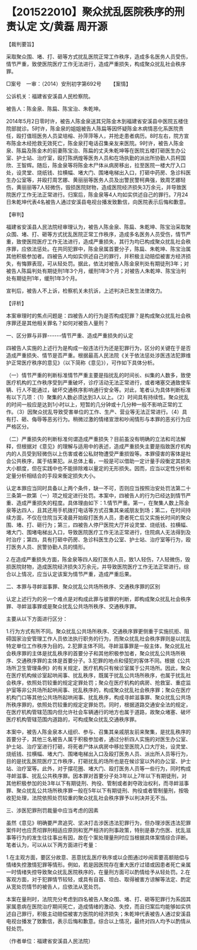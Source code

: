# 【201522010】聚众扰乱医院秩序的刑责认定 文/黄磊 周开源

【裁判要旨】

采取聚众围、堵、打、砸等方式扰乱医院正常工作秩序，造成多名医务人员受伤，情节严重，致使医院医疗工作无法进行，造成严重损失，构成聚众扰乱社会秩序罪。

□案号　一审：（2014）安刑初字第692号 　　【案情】

公诉机关：福建省安溪县人民检察院。

被告人：陈金泉、陈扁、陈宝治、朱乾坤。

2014年5月2日零时许，被告人陈金泉送其兄陈金木到福建省安溪县中医院五楼住院部就诊。5时许，陈金泉的姐姐被告人陈扁等因怀疑陈金木病情恶化系医院责任，殴打值班医务人员梁培榕、孙萍萍等人，并抢走患者病历。8时左右，院方宣布陈金木经抢救无效死亡，陈金泉打电话召集亲友来医院。9时许，被告人陈金泉、陈扁及陈金木的前妻陈宝治、陈扁的丈夫朱乾坤等在医院五楼打砸医生办公室、护士站、治疗室，殴打陈炳煌等医务人员和在场执勤的派出所协勤人员柯国欣、王智辉。随后，陈金泉等将陈金木尸体从病房移出，拉至医院一楼大厅入口处，设灵堂、烧纸钱、拉横幅、堵大门、围堵电梯出入口，打砸中药房、急诊科医生办公室等，并殴打周艺娜、黄丽丽等医务人员及出警民警柯典强，致周艺娜轻伤，黄丽丽等7人轻微伤，毁损医院财物，造成医院经济损失3万余元，并导致医院医疗工作无法正常进行。归案后，陈金泉等4人均如实供述自己的罪行。7月24日朱乾坤代表4名被告人通过安溪县电视台播发致歉信，向医院表示后悔和歉意。

【审判】

福建省安溪县人民法院经审理认为，被告人陈金泉、陈扁、朱乾坤、陈宝治采取聚众围、堵、打、砸等方式扰乱医院正常工作秩序，造成多名医务人员受伤，情节严重，致使医院医疗工作无法进行，造成严重损失，其行为均已构成聚众扰乱社会秩序罪，应依法惩处。在共同犯罪中，陈金泉属首要分子，陈扁、朱乾坤、陈宝治属其他积极参加者。四被告人均如实供述自己的罪行，并积极主动赔偿被害方经济损失，有悔罪表现，可从轻处罚。据此，依法对被告人陈金泉判处有期徒刑3年；对被告人陈扁判处有期徒刑1年3个月，缓刑1年3个月；对被告人朱乾坤、陈宝治判处有期徒刑1年，缓刑1年3个月。

宣判后，被告人不上诉，检察机关未抗诉，上述判决已发生法律效力。

【评析】

本案审理时的焦点问题是：四被告人的行为是否构成犯罪？是构成聚众扰乱社会秩序罪还是其他相关罪名？如何对被告人量刑？

一、区分罪与非罪------情节严重、造成严重损失的认定

四被告人实施的上述行为是构成一般违法行为还是犯罪行为，区分的关键在于是否造成严重损失、情节是否严重。根据最高人民法院《关于依法惩处涉医违法犯罪维护正常医疗秩序的意见》（以下简称《意见》），可作如下具体分析。

（一）情节严重的判断标准情节严重主要是指扰乱的时间长、纠集的人数多，致使医疗机构的工作秩序受到严重破坏，诊疗活动无法正常进行，或者堵塞交通致使车辆、行人不能通过，破坏交通秩序影响通行安全等。对此，笔者认为具体判断标准有以下几项：（1）聚集的人数必须达到3人以上。（2）时间具有持续性。聚众扰乱的时间一般应是达到1小时以上，短暂的几分钟或十几分种一般不影响正常的工作。（3）因聚众扰乱导致受害单位的工作、生产、营业等无法正常进行。（4）具有打、砸、侮辱等恶劣行为。稍微过激的情绪宣泄和吵闹情形与本罪的恶劣行为应严格区分。

（二）严重损失的判断标准何谓造成严重损失？目前虽没有明确的立法和司法解释，但根据对《意见》的理解与适用中的表述，造成严重损失主要是指致医疗机构内的人员受到轻微伤以上伤害或者公私财物遭受严重损毁等。本罪侵害的客体是社会公共秩序，属于结果犯。从总体上看，一般是可以借助一定计量手段衡定其损失大小额度，但在实践中也不能排除难以量定的无形损失。因而，应当以定性分析和定量分析相结合的手段来衡定损失大小。

认定本罪应当同时具备以上两个条件，缺一不可，否则应当按照治安处罚法第二十三条第一款第（一）项之规定进行处罚。本案中，四被告人的行为已经达到情节严重、造成严重损失的程度。具体理由如下：1.情节严重。第一，在聚集人数上陈金泉等达四人，且其还用手机拨打电话等方式召集其亲戚朋友到场；第二，在时间持续方面，不仅在住院当天凌晨开始殴打医务人员，患者死亡后又实施长时间的聚众围、堵、打、砸行为；第三，四被告人停尸医院大厅并设灵堂、烧纸钱、拉横幅、堵大门、围堵电梯出入口，导致医院医疗工作无法正常进行，住院病人无法得到及时治疗；第四，具有打砸中药房、急诊科医生办公室、护士站、治疗室等行为，殴打医务人员、民警协勤人员的情形。

2.在造成严重损失方面，陈金泉等四人殴打医务人员，致1人轻伤，7人轻微伤，毁损医院财物，造成医院经济损失3万余元，并导致医院医疗工作无法正常进行。综合以上情况，应当认定该案为情节严重，造成严重后果。

二、本罪与寻衅滋事罪、聚众扰乱公共场所秩序、交通秩序罪的区别

认定上述行为的另一个难点是对构成此罪与彼罪的判断，即构成聚众扰乱社会秩序罪、寻衅滋事罪或是聚众扰乱公共场所秩序、交通秩序罪。

主要从以下方面进行区分：

1.行为方式有所不同。聚众扰乱公共场所秩序、交通秩序罪更侧重于实施抗拒、阻碍国家治安管理工作人员依法执行职务的行为，而聚众扰乱社会秩序罪则是以扰乱特定单位工作秩序为目的。2.犯罪主体不同。寻衅滋事罪是一般主体，聚众扰乱社会秩序罪的主体是扰乱秩序的首要分子和其他积极参加者，聚众扰乱公共场所秩序、交通秩序罪的主体是首要分子。3.犯罪的地点和侵犯的客体不同。根据《公共场所卫生管理条例》的有关规定，医疗机构只有候诊室属于公共场所。因此，聚众在医疗机构候诊室起哄闹事、扰乱秩序，既属于扰乱公共场所秩序，也属于扰乱社会秩序，依照处罚较重的规定定罪处罚；聚众在医疗机构的病房、抢救室、重症监护室等非公共场所起哄闹事、扰乱秩序的，构成聚众扰乱社会秩序罪；聚众在医疗机构门口等其他公共场所起哄闹事、扰乱秩序，构成寻衅滋事罪、聚众扰乱公共场所秩序罪的，依照处罚较重的规定定罪处罚。同时，根据道路交通安全法的规定，在医疗机构管辖范围内但允许社会车辆通行的地方也属于道路，故聚众堵塞、破坏医疗机构管辖范围内道路的，可构成聚众扰乱交通秩序罪。

本案中，被告人陈金泉本人组织、参与、召集其亲戚朋友前来聚集，是扰乱秩序的首要分子，其他三名被告人属于积极参加者，通过分析四人实施的对医生办公室、护士站、治疗室进行打砸，将死者尸体从病房中移拉至医院入口大厅处，设灵堂、烧纸钱、拉横幅、堵大门、围堵电梯出入口及殴打医务人员、派出所人员等行为，目的是扰乱医院医疗工作秩序，打砸扰乱的场所也是在候诊室以外的办公室、护士站、治疗室等。此外，对于摆花圈、堵大门、殴打医务人员等一些行为，同时构成寻衅滋事、扰乱公共秩序罪。因本罪对首要分子处3年以上7年以下有期徒刑，对其他积极参加的处3年以下有期徒刑、拘役、管制或者剥夺政治权利，而寻衅滋事罪、聚众扰乱公共场所秩序罪一般在5年以下有期徒刑、拘役或者管制量刑，按吸收犯处理，法院依照处罚较重的聚众扰乱社会秩序罪予以判决并无不当。

三、涉医犯罪刑罚裁量中应当考虑的因素

虽然《意见》明确要严肃追究、坚决打击涉医违法犯罪行为，但办理涉医违法犯罪案件时也应贯彻罪刑相适应原则和宽严相济的刑事政策，特别是暴力伤医、扰乱滋事等行为的发生往往事出有因，故在个案处理量刑时应当根据具体案情综合评断。笔者认为，可以从以下两方面进行考量：

1.在主观方面，要区分故意、恶意扰乱医疗秩序或以企图通过吵闹索要高额赔偿与情绪失控激情犯罪等情形。例如，若是因医院存在重大医疗过错或因患者死亡亲属一时情绪失控导致聚众扰乱医院秩序的，在量刑方面可以酌情给予从轻处罚。2.在客观方面，对于犯罪情节较轻，或具有自首、坦白、取得被害方谅解等法定、酌定从宽处罚情节的被告人，应依法从宽处罚。

本案在量刑时，法院充分考虑到四名被告人聚众围、堵、打、砸等犯罪行为系因其家属患病在医院治疗期间死亡，造成情绪的激动、失控，而且归案后均能够如实供述自己罪行，积极主动赔偿被害方医院的经济损失；朱乾坤代表被告人通过安溪县电视台播发了致歉信，表示后悔和歉意。综合以上情况，最终对四人均予以酌情从轻处罚。

（作者单位：福建省安溪县人民法院）